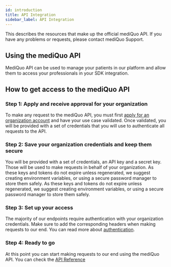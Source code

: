 ```yaml
---
id: introduction
title: API Integration
sidebar_label: API Integration
---
```


This describes the resources that make up the official mediQuo API. If you have any problems or requests, please contact mediQuo Support.

## Using the mediQuo API

MediQuo API can be used to manage your patients in our platform and allow them to access your professionals in your SDK integration.

## How to get access to the mediQuo API

### Step 1: Apply and receive approval for your organization

To make any request to the mediQuo API, you must first [apply for an organization account](https://www.mediquo.com/en/companies/) and have your use case validated. Once validated, you will be provided with a set of credentials that you will use to authenticate all requests to the API.

### Step 2: Save your organization credentials and keep them secure

You will be provided with a set of credentials, an API key and a secret key. Those will be used to make requests in behalf of your organization. As these keys and tokens do not expire unless regenerated, we suggest creating environment variables, or using a secure password manager to store them safely.
As these keys and tokens do not expire unless regenerated, we suggest creating environment variables, or using a secure password manager to store them safely.

### Step 3: Set up your access

The majority of our endpoints require authentication with your organization credentials. Make sure to add the corresponding headers when making requests to our end. You can read more about [authentication](/docs/overview#authentication).

### Step 4: Ready to go

At this point you can start making requests to our end using the mediQuo API. You can check the [API Reference](/docs/overview)
